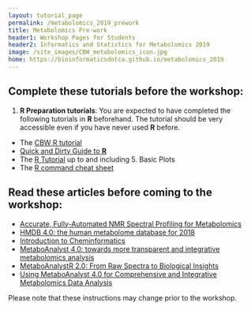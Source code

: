```yaml
---
layout: tutorial_page
permalink: /metabolomics_2019_prework
title: Metabolomics Pre-work
header1: Workshop Pages for Students
header2: Informatics and Statistics for Metabolomics 2019
image: /site_images/CBW_metabolomics_icon.jpg
home: https://bioinformaticsdotca.github.io/metabolomics_2019
---
```


## Complete these tutorials before the workshop:

1) **R Preparation tutorials**: You are expected to have completed the following tutorials in **R** beforehand. The tutorial should be very accessible even if you have never used **R** before.

* The [CBW R tutorial](http://bioinformatics-ca.github.io/CBW_R_Tutorial/)
* [Quick and Dirty Guide to **R**](http://ww2.coastal.edu/kingw/statistics/R-tutorials/text/quick&dirty_R.txt)  
* The [R Tutorial](http://www.cyclismo.org/tutorial/R/) up to and including 5. Basic Plots
* The [R command cheat sheet](https://github.com/bioinformaticsdotca/bioinformaticsdotca.github.io/blob/master/resources/R_Short-refcard.pdf)

## Read these articles before coming to the workshop:
  
* [Accurate, Fully-Automated NMR Spectral Profiling for Metabolomics](https://www.ncbi.nlm.nih.gov/pubmed/26017271)  
* [HMDB 4.0: the human metabolome database for 2018](https://www.ncbi.nlm.nih.gov/pubmed/29140435)  
* [Introduction to Cheminformatics](http://onlinelibrary.wiley.com/doi/10.1002/0471250953.bi1401s53/full) 
* [MetaboAnalyst 4.0: towards more transparent and
integrative metabolomics analysis](https://drive.google.com/a/bioinformatics.ca/file/d/1B1WDmPI9dx54tOU5wcerKoqDovgp6TQ2/view?usp=sharing)  
* [MetaboAnalystR 2.0: From Raw Spectra to
Biological Insights](https://drive.google.com/a/bioinformatics.ca/file/d/1OWLfDGh0Vxtf2l-NKE93pBBuINw8ZlP9/view?usp=sharing)
* [Using MetaboAnalyst 4.0 for Comprehensive and
Integrative Metabolomics Data Analysis](https://drive.google.com/a/bioinformatics.ca/file/d/1ciH-x6WSBSlJkl6bAgZylp-Iuy9IFhgR/view?usp=sharing)  

Please note that these instructions may change prior to the workshop.  
  
